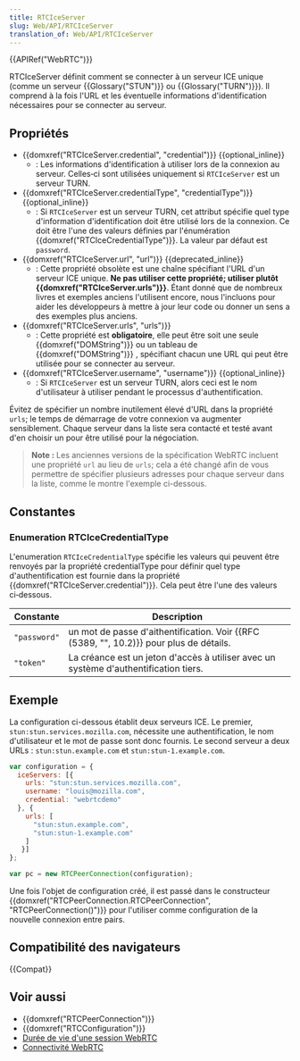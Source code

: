 ```yaml
---
title: RTCIceServer
slug: Web/API/RTCIceServer
translation_of: Web/API/RTCIceServer
---
```


{{APIRef("WebRTC")}}

RTCIceServer définit comment se connecter à un serveur ICE unique (comme un serveur {{Glossary("STUN")}} ou {{Glossary("TURN")}}). Il comprend à la fois l'URL et les éventuelle informations d'identification nécessaires pour se connecter au serveur.

## Propriétés

- {{domxref("RTCIceServer.credential", "credential")}} {{optional_inline}}
  - : Les informations d'identification à utiliser lors de la connexion au serveur. Celles‑ci sont utilisées uniquement si `RTCIceServer` est un serveur TURN.
- {{domxref("RTCIceServer.credentialType", "credentialType")}} {{optional_inline}}
  - : Si `RTCIceServer` est un serveur TURN, cet attribut spécifie quel type d'information d'identification doit être utilisé lors de la connexion. Ce doit être l'une des valeurs définies par l'énumération {{domxref("RTCIceCredentialType")}}. La valeur par défaut est `password`.
- {{domxref("RTCIceServer.url", "url")}} {{deprecated_inline}}
  - : Cette propriété obsolète est une chaîne spécifiant l'URL d'un serveur ICE unique. **Ne pas utiliser cette propriété; utiliser plutôt {{domxref("RTCIceServer.urls")}}**. Étant donné que de nombreux livres et exemples anciens l'utilisent encore, nous l'incluons pour aider les développeurs à mettre à jour leur code ou donner un sens a des exemples plus anciens.
- {{domxref("RTCIceServer.urls", "urls")}}
  - : Cette propriété est **obligatoire**, elle peut être soit une seule {{domxref("DOMString")}} ou un tableau de {{domxref("DOMString")}} , spécifiant chacun une URL qui peut être utilisée pour se connecter au serveur.
- {{domxref("RTCIceServer.username", "username")}} {{optional_inline}}
  - : Si `RTCIceServer` est un serveur TURN, alors ceci est le nom d'utilisateur à utiliser pendant le processus d'authentification.

Évitez de spécifier un nombre inutilement élevé d'URL dans la propriété `urls`; le temps de démarrage de votre connexion va augmenter sensiblement. Chaque serveur dans la liste sera contacté et testé avant d'en choisir un pour être utilisé pour la négociation.

> **Note :** Les anciennes versions de la spécification WebRTC incluent une propriété `url` au lieu de `urls`; cela a été changé afin de vous permettre de spécifier plusieurs adresses pour chaque serveur dans la liste, comme le montre l'exemple ci-dessous.

## Constantes

### Enumeration RTCIceCredentialType

L'enumeration `RTCIceCredentialType` spécifie les valeurs qui peuvent être renvoyés par la propriété credentialType pour définir quel type d'authentification est fournie dans la propriété {{domxref("RTCIceServer.credential")}}. Cela peut être l'une des valeurs ci‑dessous.

| Constante    | Description                                                                                     |
| ------------ | ----------------------------------------------------------------------------------------------- |
| `"password"` | un mot de passe d'aithentification. Voir {{RFC (5389, "", 10.2)}} pour plus de détails. |
| `"token"`    | La créance est un jeton d'accès à utiliser avec un système d'authentification tiers.            |

## Exemple

La configuration ci-dessous établit deux serveurs ICE. Le premier, `stun:stun.services.mozilla.com`, nécessite une authentification, le nom d'utilisateur et le mot de passe sont donc fournis. Le second serveur a deux URLs : `stun:stun.example.com` et `stun:stun-1.example.com`.

```js
var configuration = {
  iceServers: [{
    urls: "stun:stun.services.mozilla.com",
    username: "louis@mozilla.com",
    credential: "webrtcdemo"
  }, {
    urls: [
      "stun:stun.example.com",
      "stun:stun-1.example.com"
    ]
   }]
};

var pc = new RTCPeerConnection(configuration);
```

Une fois l'objet de configuration créé, il est passé dans le constructeur {{domxref("RTCPeerConnection.RTCPeerConnection", "RTCPeerConnection()")}} pour l'utiliser comme configuration de la nouvelle connexion entre pairs.

## Compatibilité des navigateurs

{{Compat}}

## Voir aussi

- {{domxref("RTCPeerConnection")}}
- {{domxref("RTCConfiguration")}}
- [Durée de vie d'une session WebRTC](/fr/docs/Web/API/WebRTC_API/Session_lifetime)
- [Connectivité WebRTC](/fr/docs/Web/API/WebRTC_API/Connectivity)
